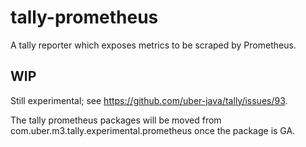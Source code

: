 # tally-prometheus

A tally reporter which exposes metrics to be scraped by Prometheus.

## WIP

Still experimental; see https://github.com/uber-java/tally/issues/93.

The tally prometheus packages will be moved from com.uber.m3.tally.experimental.prometheus once the package is GA.
